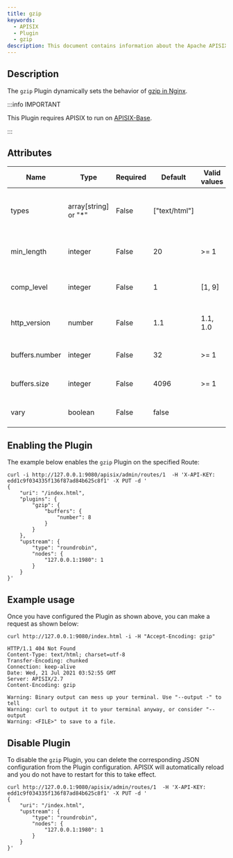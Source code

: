 ```yaml
---
title: gzip
keywords:
  - APISIX
  - Plugin
  - gzip
description: This document contains information about the Apache APISIX gzip Plugin.
---
```


<!--
#
# Licensed to the Apache Software Foundation (ASF) under one or more
# contributor license agreements.  See the NOTICE file distributed with
# this work for additional information regarding copyright ownership.
# The ASF licenses this file to You under the Apache License, Version 2.0
# (the "License"); you may not use this file except in compliance with
# the License.  You may obtain a copy of the License at
#
#     http://www.apache.org/licenses/LICENSE-2.0
#
# Unless required by applicable law or agreed to in writing, software
# distributed under the License is distributed on an "AS IS" BASIS,
# WITHOUT WARRANTIES OR CONDITIONS OF ANY KIND, either express or implied.
# See the License for the specific language governing permissions and
# limitations under the License.
#
-->

## Description

The `gzip` Plugin dynamically sets the behavior of [gzip in Nginx](https://docs.nginx.com/nginx/admin-guide/web-server/compression/).

:::info IMPORTANT

This Plugin requires APISIX to run on [APISIX-Base](../FAQ.md#how-do-i-build-the-apisix-base-environment?).

:::

## Attributes

| Name           | Type                 | Required | Default       | Valid values | Description                                                                             |
|----------------|----------------------|----------|---------------|--------------|-----------------------------------------------------------------------------------------|
| types          | array[string] or "*" | False    | ["text/html"] |              | Dynamically sets the `gzip_types` directive. Special value `"*"` matches any MIME type. |
| min_length     | integer              | False    | 20            | >= 1         | Dynamically sets the `gzip_min_length` directive.                                       |
| comp_level     | integer              | False    | 1             | [1, 9]       | Dynamically sets the `gzip_comp_level` directive.                                       |
| http_version   | number               | False    | 1.1           | 1.1, 1.0     | Dynamically sets the `gzip_http_version` directive.                                     |
| buffers.number | integer              | False    | 32            | >= 1         | Dynamically sets the `gzip_buffers` directive.                                          |
| buffers.size   | integer              | False    | 4096          | >= 1         | Dynamically sets the `gzip_buffers` directive.                                          |
| vary           | boolean              | False    | false         |              | Dynamically sets the `gzip_vary` directive.                                             |

## Enabling the Plugin

The example below enables the `gzip` Plugin on the specified Route:

```shell
curl -i http://127.0.0.1:9080/apisix/admin/routes/1  -H 'X-API-KEY: edd1c9f034335f136f87ad84b625c8f1' -X PUT -d '
{
    "uri": "/index.html",
    "plugins": {
        "gzip": {
            "buffers": {
                "number": 8
            }
        }
    },
    "upstream": {
        "type": "roundrobin",
        "nodes": {
            "127.0.0.1:1980": 1
        }
    }
}'
```

## Example usage

Once you have configured the Plugin as shown above, you can make a request as shown below:

```shell
curl http://127.0.0.1:9080/index.html -i -H "Accept-Encoding: gzip"
```

```
HTTP/1.1 404 Not Found
Content-Type: text/html; charset=utf-8
Transfer-Encoding: chunked
Connection: keep-alive
Date: Wed, 21 Jul 2021 03:52:55 GMT
Server: APISIX/2.7
Content-Encoding: gzip

Warning: Binary output can mess up your terminal. Use "--output -" to tell
Warning: curl to output it to your terminal anyway, or consider "--output
Warning: <FILE>" to save to a file.
```

## Disable Plugin

To disable the `gzip` Plugin, you can delete the corresponding JSON configuration from the Plugin configuration. APISIX will automatically reload and you do not have to restart for this to take effect.

```shell
curl http://127.0.0.1:9080/apisix/admin/routes/1  -H 'X-API-KEY: edd1c9f034335f136f87ad84b625c8f1' -X PUT -d '
{
    "uri": "/index.html",
    "upstream": {
        "type": "roundrobin",
        "nodes": {
            "127.0.0.1:1980": 1
        }
    }
}'
```
